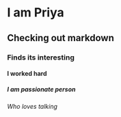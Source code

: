 # I am Priya
## Checking out markdown
### Finds its interesting
#### I worked hard
##### I am passionate person
###### Who loves talking

